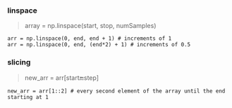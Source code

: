 ### linspace
> array = np.linspace(start, stop, numSamples)
```
arr = np.linspace(0, end, end + 1) # increments of 1
arr = np.linspace(0, end, (end*2) + 1) # increments of 0.5
```

### slicing
> new\_arr = arr[start:end:step]
```
new_arr = arr[1::2] # every second element of the array until the end starting at 1
```
